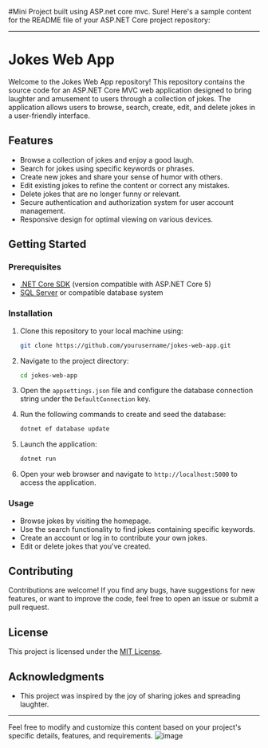 #Mini Project built using ASP.net core mvc.
Sure! Here's a sample content for the README file of your ASP.NET Core project repository:

---

# Jokes Web App

Welcome to the Jokes Web App repository! This repository contains the source code for an ASP.NET Core MVC web application designed to bring laughter and amusement to users through a collection of jokes. The application allows users to browse, search, create, edit, and delete jokes in a user-friendly interface.

## Features

- Browse a collection of jokes and enjoy a good laugh.
- Search for jokes using specific keywords or phrases.
- Create new jokes and share your sense of humor with others.
- Edit existing jokes to refine the content or correct any mistakes.
- Delete jokes that are no longer funny or relevant.
- Secure authentication and authorization system for user account management.
- Responsive design for optimal viewing on various devices.

## Getting Started

### Prerequisites

- [.NET Core SDK](https://dotnet.microsoft.com/download) (version compatible with ASP.NET Core 5)
- [SQL Server](https://www.microsoft.com/en-us/sql-server/sql-server-downloads) or compatible database system

### Installation

1. Clone this repository to your local machine using:

   ```bash
   git clone https://github.com/yourusername/jokes-web-app.git
   ```

2. Navigate to the project directory:

   ```bash
   cd jokes-web-app
   ```

3. Open the `appsettings.json` file and configure the database connection string under the `DefaultConnection` key.

4. Run the following commands to create and seed the database:

   ```bash
   dotnet ef database update
   ```

5. Launch the application:

   ```bash
   dotnet run
   ```

6. Open your web browser and navigate to `http://localhost:5000` to access the application.

### Usage

- Browse jokes by visiting the homepage.
- Use the search functionality to find jokes containing specific keywords.
- Create an account or log in to contribute your own jokes.
- Edit or delete jokes that you've created.

## Contributing

Contributions are welcome! If you find any bugs, have suggestions for new features, or want to improve the code, feel free to open an issue or submit a pull request.

## License

This project is licensed under the [MIT License](LICENSE).

## Acknowledgments

- This project was inspired by the joy of sharing jokes and spreading laughter.

---

Feel free to modify and customize this content based on your project's specific details, features, and requirements.
![image](https://github.com/1DVaibhav/Project/assets/138553000/57e2028d-0026-4632-aa61-320e6ef68f4e)
